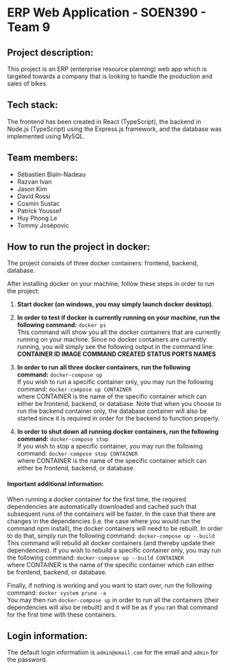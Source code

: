 # ERP Web Application - SOEN390 - Team 9

## Project description:
This project is an ERP (enterprise resource planning) web app which is targeted towards a company that is looking to handle the production and sales of bikes.

## Tech stack:
The frontend has been created in React (TypeScript), the backend in Node.js (TypeScript) using the Express.js framework, and the database was implemented using MySQL.

## Team members:
- Sébastien	Blain-Nadeau
- Razvan Ivan
- Jason	Kim
- David	Rossi
- Cosmin	Sustac
- Patrick	Youssef
- Huy Phong	Le
- Tommy	Josépovic

## How to run the project in docker:

The project consists of three docker containers: frontend, backend, database.

After installing docker on your machine, follow these steps in order to run the project:
1. **Start docker (on windows, you may simply launch docker desktop).**

2. **In order to test if docker is currently running on your machine, run the following command:** `docker ps`\
This command will show you all the docker containers that are currently running on your machine. Since no docker containers are currently running, you will simply see the following output in the command line:\
**CONTAINER ID   IMAGE     COMMAND   CREATED   STATUS    PORTS     NAMES**

3. **In order to run all three docker containers, run the following command:** `docker-compose up`\
If you wish to run a specific container only, you may run the following command: `docker-compose up CONTAINER`\
where CONTAINER is the name of the specific container which can either be frontend, backend, or database.
Note that when you choose to run the backend container only, the database container will also be started since it is required in order for the backend to function properly.

4. **In order to shut down all running docker containers, run the following command:** `docker-compose stop`\
If you wish to stop a specific container, you may run the following command: `docker-compose stop CONTAINER`\
where CONTAINER is the name of the specific container which can either be frontend, backend, or database.

#### Important additional information:

When running a docker container for the first time, the required dependencies are automatically downloaded and cached such that subsequent runs of the containers will be faster. In the case that there are changes in the dependencies (i.e. the case where you would run the command npm install), the docker containers will need to be rebuilt. In order to do that, simply run the following command: `docker-compose up --build`\
This command will rebuild all docker containers (and thereby update their dependencies). If you wish to rebuild a specific container only, you may run the following command: `docker-compose up --build CONTAINER`\
where CONTAINER is the name of the specific container which can either be frontend, backend, or database.

Finally, if nothing is working and you want to start over, run the following command: `docker system prune -a`\
You may then run `docker-compose up` in order to run all the containers (their dependencies will also be rebuilt) and it will be as if you ran that command for the first time with these containers.

## Login information:
The default login information is `admin@email.com` for the email and `admin` for the password.
